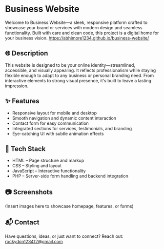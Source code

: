

# Business Website
Welcome to Business Website—a sleek, responsive platform crafted to showcase your brand or services with modern design and seamless functionality. Built with care and clean code, this project is a digital home for your business vision.
https://abhimore1234.github.io/business-website/
## 🌐 Description
This website is designed to be your online identity—streamlined, accessible, and visually appealing. It reflects professionalism while staying flexible enough to adapt to any business or personal branding need. From interactive elements to strong visual presence, it's built to leave a lasting impression.
## ✨ Features
- Responsive layout for mobile and desktop
- Smooth navigation and dynamic content interaction
- Contact form for easy communication
- Integrated sections for services, testimonials, and branding
- Eye-catching UI with subtle animation effects
## 🔧 Tech Stack
- HTML – Page structure and markup
- CSS – Styling and layout
- JavaScript – Interactive functionality
- PHP – Server-side form handling and backend integration
## 📷 Screenshots
(Insert images here to showcase homepage, features, or forms)
## 📬 Contact
Have questions, ideas, or just want to connect?
Reach out: rockydon123412@gmail.com



